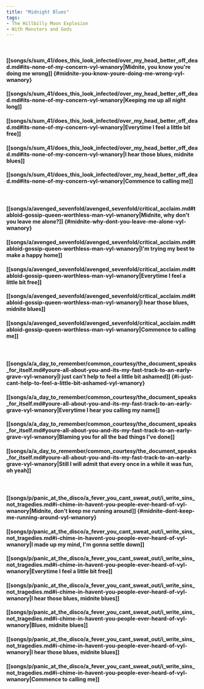```yaml
---
title: "Midnight Blues"
tags:
- The Hillbilly Moon Explosion
- With Monsters and Gods
---
```

&nbsp;
#### [[songs/s/sum_41/does_this_look_infected/over_my_head_better_off_dead.md#its-none-of-my-concern-vyl-wnanory|Midnite, you know you're doing me wrong]] {#midnite-you-know-youre-doing-me-wrong-vyl-wnanory}
#### [[songs/s/sum_41/does_this_look_infected/over_my_head_better_off_dead.md#its-none-of-my-concern-vyl-wnanory|Keeping me up all night long]]
#### [[songs/s/sum_41/does_this_look_infected/over_my_head_better_off_dead.md#its-none-of-my-concern-vyl-wnanory|Everytime I feel a little bit free]]
#### [[songs/s/sum_41/does_this_look_infected/over_my_head_better_off_dead.md#its-none-of-my-concern-vyl-wnanory|I hear those blues, midnite blues]]
#### [[songs/s/sum_41/does_this_look_infected/over_my_head_better_off_dead.md#its-none-of-my-concern-vyl-wnanory|Commence to calling me]]
&nbsp;
#### [[songs/a/avenged_sevenfold/avenged_sevenfold/critical_acclaim.md#tabloid-gossip-queen-worthless-man-vyl-wnanory|Midnite, why don't you leave me alone?]] {#midnite-why-dont-you-leave-me-alone-vyl-wnanory}
#### [[songs/a/avenged_sevenfold/avenged_sevenfold/critical_acclaim.md#tabloid-gossip-queen-worthless-man-vyl-wnanory|I'm trying my best to make a happy home]]
#### [[songs/a/avenged_sevenfold/avenged_sevenfold/critical_acclaim.md#tabloid-gossip-queen-worthless-man-vyl-wnanory|Everytime I feel a little bit free]]
#### [[songs/a/avenged_sevenfold/avenged_sevenfold/critical_acclaim.md#tabloid-gossip-queen-worthless-man-vyl-wnanory|I hear those blues, midnite blues]]
#### [[songs/a/avenged_sevenfold/avenged_sevenfold/critical_acclaim.md#tabloid-gossip-queen-worthless-man-vyl-wnanory|Commence to calling me]]
&nbsp;
#### [[songs/a/a_day_to_remember/common_courtesy/the_document_speaks_for_itself.md#youre-all-about-you-and-its-my-fast-track-to-an-early-grave-vyl-wnanory|I just can't help to feel a little bit ashamed]] {#i-just-cant-help-to-feel-a-little-bit-ashamed-vyl-wnanory}
#### [[songs/a/a_day_to_remember/common_courtesy/the_document_speaks_for_itself.md#youre-all-about-you-and-its-my-fast-track-to-an-early-grave-vyl-wnanory|Everytime I hear you calling my name]]
#### [[songs/a/a_day_to_remember/common_courtesy/the_document_speaks_for_itself.md#youre-all-about-you-and-its-my-fast-track-to-an-early-grave-vyl-wnanory|Blaming you for all the bad things I've done]]
#### [[songs/a/a_day_to_remember/common_courtesy/the_document_speaks_for_itself.md#youre-all-about-you-and-its-my-fast-track-to-an-early-grave-vyl-wnanory|Still I will admit that every once in a while it was fun, oh yeah]]
&nbsp;
#### [[songs/p/panic_at_the_disco/a_fever_you_cant_sweat_out/i_write_sins_not_tragedies.md#i-chime-in-havent-you-people-ever-heard-of-vyl-wnanory|Midnite, don't keep me running around]] {#midnite-dont-keep-me-running-around-vyl-wnanory}
#### [[songs/p/panic_at_the_disco/a_fever_you_cant_sweat_out/i_write_sins_not_tragedies.md#i-chime-in-havent-you-people-ever-heard-of-vyl-wnanory|I made up my mind, I'm gonna settle down]]
#### [[songs/p/panic_at_the_disco/a_fever_you_cant_sweat_out/i_write_sins_not_tragedies.md#i-chime-in-havent-you-people-ever-heard-of-vyl-wnanory|Everytime I feel a little bit free]]
#### [[songs/p/panic_at_the_disco/a_fever_you_cant_sweat_out/i_write_sins_not_tragedies.md#i-chime-in-havent-you-people-ever-heard-of-vyl-wnanory|I hear those blues, midnite blues]]
#### [[songs/p/panic_at_the_disco/a_fever_you_cant_sweat_out/i_write_sins_not_tragedies.md#i-chime-in-havent-you-people-ever-heard-of-vyl-wnanory|Blues, midnite blues]]
#### [[songs/p/panic_at_the_disco/a_fever_you_cant_sweat_out/i_write_sins_not_tragedies.md#i-chime-in-havent-you-people-ever-heard-of-vyl-wnanory|I hear those blues, midnite blues]]
#### [[songs/p/panic_at_the_disco/a_fever_you_cant_sweat_out/i_write_sins_not_tragedies.md#i-chime-in-havent-you-people-ever-heard-of-vyl-wnanory|Commence to calling me]]
